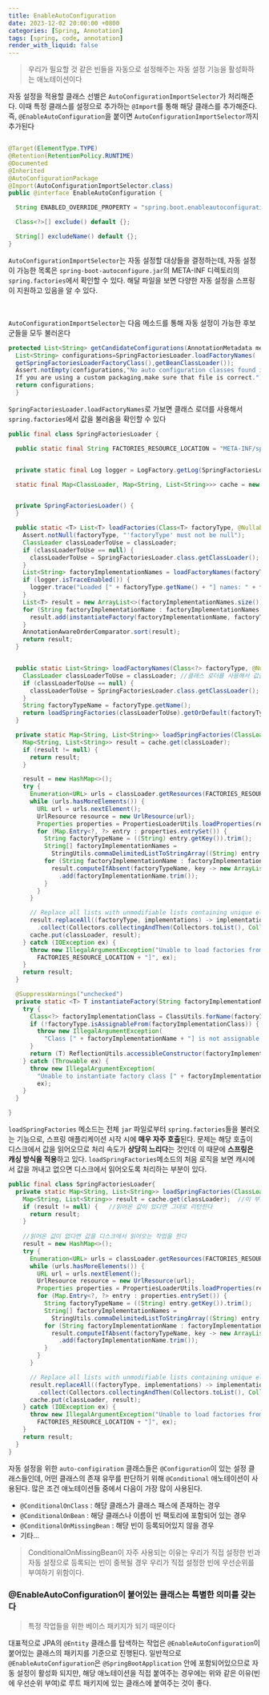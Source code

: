 ```yaml
---
title: EnableAutoConfiguration
date: 2023-12-02 20:00:00 +0800
categories: [Spring, Annotation]
tags: [spring, code, annotation]
render_with_liquid: false
---
```


> 우리가 필요할 것 같은 빈들을 자동으로 설정해주는 자동 설정 기능을 활성화하는 애노테이션이다

자동 설정을 적용할 클래스 선별은 `AutoConfigurationImportSelector`가 처리해준다.
이때 특정 클래스를 설정으로 추가하는 `@Import`를 통해 해당 클래스를 추가해준다.
즉, `@EnableAutoConfiguration`을 붙이면 `AutoConfigurationImportSelector`까지 추가된다

```java

@Target(ElementType.TYPE)
@Retention(RetentionPolicy.RUNTIME)
@Documented
@Inherited
@AutoConfigurationPackage
@Import(AutoConfigurationImportSelector.class)
public @interface EnableAutoConfiguration {

  String ENABLED_OVERRIDE_PROPERTY = "spring.boot.enableautoconfiguration";

  Class<?>[] exclude() default {};

  String[] excludeName() default {};
}
```

`AutoConfigurationImportSelector`는 자동 설정할 대상들을 결정하는데, 자동 설정이 가능한 목록은 `spring-boot-autoconfigure.jar`의 META-INF 디렉토리의
`spring.factories`에서 확인할 수 있다.
해달 파일을 보면 다양한 자동 설정을 스프링이 지원하고 있음을 알 수 있다.

<br>

`AutoConfigurationImportSelector`는 다음 메소드를 통해 자동 설정이 가능한 후보군들을 모두 불러온다

```java
protected List<String> getCandidateConfigurations(AnnotationMetadata metadata,AnnotationAttributes attributes){
  List<String> configurations=SpringFactoriesLoader.loadFactoryNames(
  getSpringFactoriesLoaderFactoryClass(),getBeanClassLoader());
  Assert.notEmpty(configurations,"No auto configuration classes found in META-INF/spring.factories. 
  If you are using a custom packaging,make sure that file is correct.");
  return configurations;
  }
```

`SpringFactoriesLoader.loadFactoryNames`로 가보면 클래스 로더를 사용해서 `spring.factories`에서 값을 불러옴을 확인할 수 있다

```java
public final class SpringFactoriesLoader {

  public static final String FACTORIES_RESOURCE_LOCATION = "META-INF/spring.factories";


  private static final Log logger = LogFactory.getLog(SpringFactoriesLoader.class);

  static final Map<ClassLoader, Map<String, List<String>>> cache = new ConcurrentReferenceHashMap<>();


  private SpringFactoriesLoader() {
  }

  public static <T> List<T> loadFactories(Class<T> factoryType, @Nullable ClassLoader classLoader) {
    Assert.notNull(factoryType, "'factoryType' must not be null");
    ClassLoader classLoaderToUse = classLoader;
    if (classLoaderToUse == null) {
      classLoaderToUse = SpringFactoriesLoader.class.getClassLoader();
    }
    List<String> factoryImplementationNames = loadFactoryNames(factoryType, classLoaderToUse);
    if (logger.isTraceEnabled()) {
      logger.trace("Loaded [" + factoryType.getName() + "] names: " + factoryImplementationNames);
    }
    List<T> result = new ArrayList<>(factoryImplementationNames.size());
    for (String factoryImplementationName : factoryImplementationNames) {
      result.add(instantiateFactory(factoryImplementationName, factoryType, classLoaderToUse));
    }
    AnnotationAwareOrderComparator.sort(result);
    return result;
  }


  public static List<String> loadFactoryNames(Class<?> factoryType, @Nullable ClassLoader classLoader) {
    ClassLoader classLoaderToUse = classLoader; //클래스 로더를 사용해서 값을 가져온다
    if (classLoaderToUse == null) {
      classLoaderToUse = SpringFactoriesLoader.class.getClassLoader();
    }
    String factoryTypeName = factoryType.getName();
    return loadSpringFactories(classLoaderToUse).getOrDefault(factoryTypeName, Collections.emptyList());
  }

  private static Map<String, List<String>> loadSpringFactories(ClassLoader classLoader) {
    Map<String, List<String>> result = cache.get(classLoader);
    if (result != null) {
      return result;
    }

    result = new HashMap<>();
    try {
      Enumeration<URL> urls = classLoader.getResources(FACTORIES_RESOURCE_LOCATION);
      while (urls.hasMoreElements()) {
        URL url = urls.nextElement();
        UrlResource resource = new UrlResource(url);
        Properties properties = PropertiesLoaderUtils.loadProperties(resource);
        for (Map.Entry<?, ?> entry : properties.entrySet()) {
          String factoryTypeName = ((String) entry.getKey()).trim();
          String[] factoryImplementationNames =
            StringUtils.commaDelimitedListToStringArray((String) entry.getValue());
          for (String factoryImplementationName : factoryImplementationNames) {
            result.computeIfAbsent(factoryTypeName, key -> new ArrayList<>())
              .add(factoryImplementationName.trim());
          }
        }
      }

      // Replace all lists with unmodifiable lists containing unique elements
      result.replaceAll((factoryType, implementations) -> implementations.stream().distinct()
        .collect(Collectors.collectingAndThen(Collectors.toList(), Collections::unmodifiableList)));
      cache.put(classLoader, result);
    } catch (IOException ex) {
      throw new IllegalArgumentException("Unable to load factories from location [" +
        FACTORIES_RESOURCE_LOCATION + "]", ex);
    }
    return result;
  }

  @SuppressWarnings("unchecked")
  private static <T> T instantiateFactory(String factoryImplementationName, Class<T> factoryType, ClassLoader classLoader) {
    try {
      Class<?> factoryImplementationClass = ClassUtils.forName(factoryImplementationName, classLoader);
      if (!factoryType.isAssignableFrom(factoryImplementationClass)) {
        throw new IllegalArgumentException(
          "Class [" + factoryImplementationName + "] is not assignable to factory type [" + factoryType.getName() + "]");
      }
      return (T) ReflectionUtils.accessibleConstructor(factoryImplementationClass).newInstance();
    } catch (Throwable ex) {
      throw new IllegalArgumentException(
        "Unable to instantiate factory class [" + factoryImplementationName + "] for factory type [" + factoryType.getName() + "]",
        ex);
    }
  }

}
```

`loadSpringFactories` 메소드는 전체 `jar` 파일로부터 `spring.factories`들을 불러오는 기능으로, 스프링 애플리케이션 시작 시에 **매우 자주 호출**된다.
문제는 해당 호출이 디스크에서 값을 읽어오므로 처리 속도가 **상당히 느리다**는 것인데 이 때문에 **스프링은 캐싱 방식을 적용**하고 있다.
`loadSpringFactories`메소드의 처음 로직을 보면 캐시에서 값을 꺼내고 없으면 디스크에서 읽어오도록 처리하는 부분이 있다.

```java
public final class SpringFactoriesLoader{
  private static Map<String, List<String>> loadSpringFactories(ClassLoader classLoader) {
    Map<String, List<String>> result = cache.get(classLoader);  //이 부분에서 캐시를 사용한다
    if (result != null) {   //읽어온 값이 있다면 그대로 리턴한다
      return result;
    }
    
    //읽어온 값이 없다면 값을 디스크에서 읽어오는 작업을 한다
    result = new HashMap<>();
    try {
      Enumeration<URL> urls = classLoader.getResources(FACTORIES_RESOURCE_LOCATION);    //META-INF/spring.factories 에서 값을 읽어올 것임
      while (urls.hasMoreElements()) {
        URL url = urls.nextElement();
        UrlResource resource = new UrlResource(url);
        Properties properties = PropertiesLoaderUtils.loadProperties(resource);
        for (Map.Entry<?, ?> entry : properties.entrySet()) {
          String factoryTypeName = ((String) entry.getKey()).trim();
          String[] factoryImplementationNames =
            StringUtils.commaDelimitedListToStringArray((String) entry.getValue());
          for (String factoryImplementationName : factoryImplementationNames) {
            result.computeIfAbsent(factoryTypeName, key -> new ArrayList<>())
              .add(factoryImplementationName.trim());
          }
        }
      }

      // Replace all lists with unmodifiable lists containing unique elements
      result.replaceAll((factoryType, implementations) -> implementations.stream().distinct()
        .collect(Collectors.collectingAndThen(Collectors.toList(), Collections::unmodifiableList)));
      cache.put(classLoader, result);
    } catch (IOException ex) {
      throw new IllegalArgumentException("Unable to load factories from location [" +
        FACTORIES_RESOURCE_LOCATION + "]", ex);
    }
    return result;
  }
}
```

자동 설정을 위한 `auto-configiration` 클래스들은 `@Configuration`이 있는 설정 클래스들인데,
어떤 클래스의 존재 유무를 판단하기 위해 `@Conditional` 애노테이션이 사용된다.
많은 조건 애노테이션들 중에서 다음이 가장 많이 사용된다.

* `@ConditionalOnClass` : 해당 클래스가 클래스 패스에 존재하는 경우
* `@ConditionalOnBean` : 해당 클래스나 이름이 빈 팩토리에 포함되어 있는 경우
* `@ConditionalOnMissingBean` : 해당 빈이 등록되어있지 않을 경우
* 기타...

> ConditionalOnMissingBean이 자주 사용되는 이유는 우리가 직접 설정한 빈과 자동 설정으로
> 등록되는 빈이 중복될 경우 우리가 직접 설정한 빈에 우선순위를 부여하기 위함이다.

### @EnableAutoConfiguration이 붙어있는 클래스는 특별한 의미를 갖는다

> 특정 작업들을 위한 베이스 패키지가 되기 때문이다

대표적으로 JPA의 `@Entity` 클래스를 탑색하는 작업은 `@EnableAutoConfiguration`이 붙어있는 클래스의 패키지를 기준으로 진행된다.
일반적으로 `@EnableAutoConfiguration`은 `@SpringBootApplication` 안에 포함되어있으므로 자동 설정이 활성화 되지만,
해당 애노테이션을 직접 붙여주는 경우에는 위와 같은 이유(빈에 우선순위 부여)로 루트 패키지에 있는 클래스에 붙여주는 것이 좋다.
